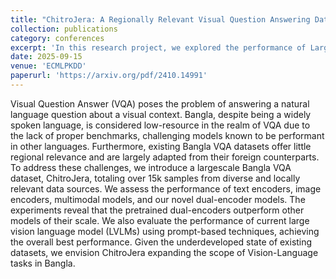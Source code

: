 ```yaml
---
title: "ChitroJera: A Regionally Relevant Visual Question Answering Dataset for Bangla"
collection: publications
category: conferences
excerpt: 'In this research project, we explored the performance of Large Vision-Language Models on Bangla Visual Question Answering (VQA) tasks. Due to the lack of existing datasets in this domain, we developed a novel dataset specifically tailored for Bangla VQA. We conducted a series of experiments from multiple perspectives to effectively address our research objectives.'
date: 2025-09-15
venue: 'ECMLPKDD'
paperurl: 'https://arxiv.org/pdf/2410.14991'
---
```


Visual Question Answer (VQA) poses the problem of answering a natural language question about a visual context. Bangla, despite being a widely spoken language, is considered low-resource in the realm of VQA due to the lack of proper benchmarks, challenging models known to be performant in other languages. Furthermore, existing Bangla VQA datasets offer little regional relevance and are largely adapted from their foreign counterparts. To address these challenges, we introduce a largescale Bangla VQA dataset, ChitroJera, totaling over 15k samples from diverse and locally relevant data sources. We assess the performance of text encoders, image encoders, multimodal models, and our novel dual-encoder models. The experiments reveal that the pretrained dual-encoders outperform other models of their scale. We also evaluate the performance of current large vision language model (LVLMs) using prompt-based techniques, achieving the overall best performance. Given the underdeveloped state of existing datasets, we envision ChitroJera expanding the scope of Vision-Language tasks in Bangla.